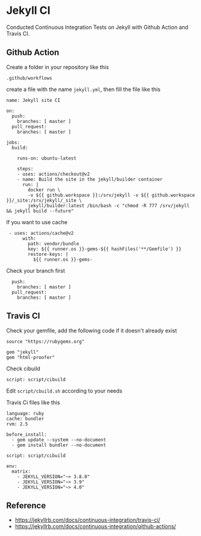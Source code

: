 # Jekyll CI

Conducted Continuous Integration Tests on Jekyll with Github Action and Travis CI.

## Github Action

Create a folder in your repository like this

```
.github/workflows
```

create a file with the name ```jekyll.yml```, then fill the file like this

```
name: Jekyll site CI

on:
  push:
    branches: [ master ]
  pull_request:
    branches: [ master ]

jobs:
  build:

    runs-on: ubuntu-latest

    steps:
    - uses: actions/checkout@v2
    - name: Build the site in the jekyll/builder container
      run: |
        docker run \
        -v ${{ github.workspace }}:/srv/jekyll -v ${{ github.workspace }}/_site:/srv/jekyll/_site \
        jekyll/builder:latest /bin/bash -c "chmod -R 777 /srv/jekyll && jekyll build --future"

```

If you want to use cache

```
 - uses: actions/cache@v2
      with:
        path: vendor/bundle
        key: ${{ runner.os }}-gems-${{ hashFiles('**/Gemfile') }}
        restore-keys: |
          ${{ runner.os }}-gems-
```

Check your branch first

```
  push:
    branches: [ master ]
  pull_request:
    branches: [ master ]
```

## Travis CI

Check your gemfile, add the following code if it doesn't already exist

```
source "https://rubygems.org"

gem "jekyll"
gem "html-proofer"
```

Check cibuild

```
script: script/cibuild
```

Edit ```script/cbuild.sh``` according to your needs

Travis Ci files like this

```
language: ruby
cache: bundler
rvm: 2.5

before_install:
  - gem update --system --no-document
  - gem install bundler --no-document

script: script/cibuild

env:
  matrix:
    - JEKYLL_VERSION="~> 3.8.0"
    - JEKYLL_VERSION="~> 3.9"
    - JEKYLL_VERSION="~> 4.0"
```

## Reference

- https://jekyllrb.com/docs/continuous-integration/travis-ci/
- https://jekyllrb.com/docs/continuous-integration/github-actions/
